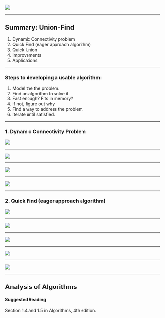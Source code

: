 ![](2018-10-02-21-40-28.png)

-----

## Summary: Union-Find
1. Dynamic Connectivity problem
1. Quick Find (eager approach algorithm)
1. Quick Union
1. Improvements
1. Applications

-----

### Steps to developing a usable algorithm:
1. Model the the problem.
1. Find an algorithm to solve it.
1. Fast enough? Fits in memory?
1. If not, figure out why.
1. Find a way to address the problem.
1. Iterate until satisfied.

-----

### 1. Dynamic Connectivity Problem
  ![](slides/2018-09-30-16-47-39.png)
  
  -----
  ![](slides/2018-10-02-21-17-19.png)
  
  -----
  ![](slides/2018-10-02-20-24-00.png)
  
  -----
  ![](slides/2018-10-02-20-24-39.png)

-----

### 2. Quick Find (eager approach algorithm)
  ![](slides/2018-10-02-20-29-00.png)
  
  -----
  ![](slides/2018-10-02-20-30-09.png)
  
  -----
  ![](slides/2018-10-02-20-43-16.png)
  
  -----
  ![](slides/2018-10-02-21-23-01.png)
  
  -----
  ![](slides/2018-10-02-21-35-13.png)

-----

## Analysis of Algorithms

#### Suggested Reading
Section 1.4 and 1.5 in Algorithms, 4th edition.